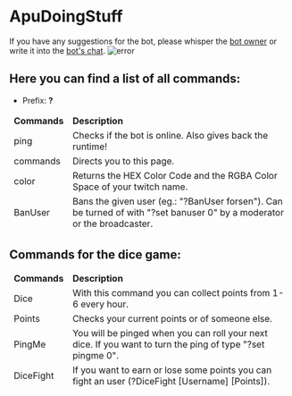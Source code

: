 # **ApuDoingStuff** 
If you have any suggestions for the bot, please whisper the [bot owner](https://twitch.tv/benASTRO) or write it into the [bot's chat](https://twitch.tv/ApuDoingStuff/chat).
<img src="https://static-cdn.jtvnw.net/jtv_user_pictures/c1b46cfb-6bd0-48a7-8bdf-db288daa35f2-profile_image-300x300.png" alt="error">
## Here you can find a list of all commands:

* Prefix: **?**

<table>
  <thead>
    <td>
      <b> Commands </b>
    </td>
    <td>
      <b> Description </b>
    </td>
  </thead>
  <thead>
    <td>
      ping 
    </td>
    <td>
      Checks if the bot is online. Also gives back the runtime!
    </td>
  </thead>
  <thead>
    <td>
      commands
    </td>
    <td>
      Directs you to this page.
    </td>
  </thead>
  <thead>
    <td>
      color
    </td>
    <td>
      Returns the HEX Color Code and the RGBA Color Space of your twitch name.
    </td>
  </thead>
  <thead>
    <td>
      BanUser
    </td>
    <td>
      Bans the given user (eg.: "?BanUser forsen"). Can be turned of with "?set banuser 0" by a moderator or the broadcaster.
    </td>
  </thead>
</table>

  ## Commands for the dice game:
  
  <table>
    <thead>
    <td>
      <b> Commands </b>
    </td>
    <td>
      <b> Description </b>
    </td>
  </thead>
  <thead>
    <td>
      Dice
    </td>
    <td>
      With this command you can collect points from 1-6 every hour.
    </td>
  </thead>
  <thead>
    <td>
      Points
    </td>
    <td>
      Checks your current points or of someone else.
    </td>
  <thead>
    <td>
      PingMe
    </td>
    <td>
      You will be pinged when you can roll your next dice. If you want to turn the ping of type "?set pingme 0".
    </td>
  <thead>
    <td>
      DiceFight
    </td>
    <td>
      If you want to earn or lose some points you can fight an user (?DiceFight [Username] [Points]).
    </td>
    </table>
      

